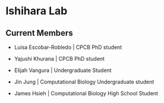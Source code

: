 # Ishihara Lab

## Current Members
- Luisa Escobar-Robledo | CPCB PhD student
- Yajushi Khurana | CPCB PhD student
- Elijah Vangura | Undergraduate Student
- Jin Jung | Computational Biology Undergraduate student

- James Hsieh | Computational Biology High School Student
